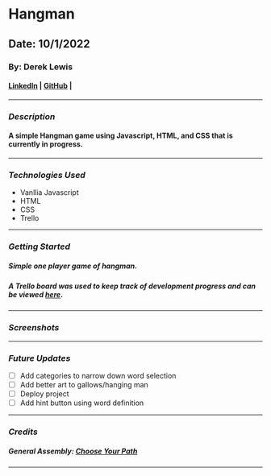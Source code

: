# Hangman

## Date: 10/1/2022

### By: Derek Lewis

#### [LinkedIn](http://www.linkedin.com/in/derek-lewis-88672a63) | [GitHub](https://github.com/d-lewis9442) |

---

### **_Description_**

#### A simple Hangman game using Javascript, HTML, and CSS that is currently in progress.

---

### **_Technologies Used_**

- Vanllia Javascript
- HTML
- CSS
- Trello

---

### **_Getting Started_**

##### Simple one player game of hangman.

##### A Trello board was used to keep track of development progress and can be viewed [here](https://trello.com/b/mw90XVGC/hangman).

---

### **_Screenshots_**

---

### **_Future Updates_**

- [ ] Add categories to narrow down word selection
- [ ] Add better art to gallows/hanging man
- [ ] Deploy project
- [ ] Add hint button using word definition

---

### **_Credits_**

##### General Assembly: [Choose Your Path](https://generalassemb.ly/)

#####

#####

---
